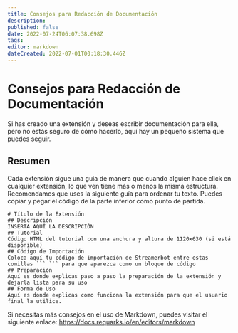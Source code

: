 ```yaml
---
title: Consejos para Redacción de Documentación
description:
published: false
date: 2022-07-24T06:07:38.698Z
tags:
editor: markdown
dateCreated: 2022-07-01T00:18:30.446Z
---
```


# Consejos para Redacción de Documentación
Si has creado una extensión y deseas escribir documentación para ella, pero no estás seguro de cómo hacerlo, aquí hay un pequeño sistema que puedes seguir.

## Resumen
Cada extensión sigue una guía de manera que cuando alguien hace click en cualquier extensión, lo que ven tiene más o menos la misma estructura. Recomendamos que uses la siguiente guía para ordenar tu texto. Puedes copiar y pegar el código de la parte inferior como punto de partida.
```
# Título de la Extensión
## Descripción
INSERTA AQUÍ LA DESCRIPCIÓN
## Tutorial
Código HTML del tutorial con una anchura y altura de 1120x630 (si está disponible)
## Código de Importación
Coloca aquí tu código de importación de Streamerbot entre estas comillas ``` ``` para que aparezca como un bloque de código
## Preparación
Aquí es donde explicas paso a paso la preparación de la extensión y dejarla lista para su uso
## Forma de Uso
Aquí es donde explicas como funciona la extensión para que el usuario final la utilice.
```
Si necesitas más consejos en el uso de Markdown, puedes visitar el siguiente enlace: https://docs.requarks.io/en/editors/markdown